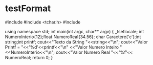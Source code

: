# testFormat


#include <iostream>
#include <tchar.h>
#include <string>

using namespace std;
int main(int argc, char** argv)
{
	_tsetlocale;
	  int NumeroInterio{12};float NumeroReal{34.56};
	  char Caractere{'c'};int string;int printf;
	  	cout<<"Texto da String "<<string<<"\n";
	  	cout<<"Valor Printf = "<<'%d'<<printf<<"\n"
		  <<"Valor Numero Inteiro "<<NumeroInterio<<"\n";
		  cout<<"Valor Numero Real "<<'%f'<< NumeroReal;
	return 0;
}
